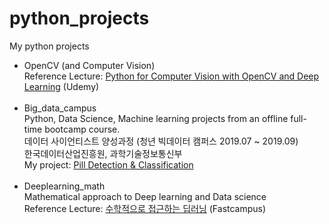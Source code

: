 # python_projects
My python projects

<ul>
<li>
  OpenCV (and Computer Vision)<br>
  Reference Lecture: <a href="https://www.udemy.com/course/python-for-computer-vision-with-opencv-and-deep-learning/">Python for Computer Vision with OpenCV and Deep Learning</a> (Udemy)
  </li><br>

<li>
  Big_data_campus<br>
  Python, Data Science, Machine learning projects from an offline full-time bootcamp course. <br>
  데이터 사이언티스트 양성과정 (청년 빅데이터 캠퍼스 2019.07 ~ 2019.09)<br>
  한국데이터산업진흥원, 과학기술정보통신부<br>
  My project: <a href="https://github.com/philgineer/Deeplearning_projects/tree/master/pill_detection%26classification"> Pill Detection & Classification</a>
  </li><br>
  
 <li>
  Deeplearning_math<br>
  Mathematical approach to Deep learning and Data science<br>
  Reference Lecture: <a href="https://www.fastcampus.co.kr/data_online_mathdeep">수학적으로 접근하는 딥러닝</a> (Fastcampus)
  </li>
 

</ul>
